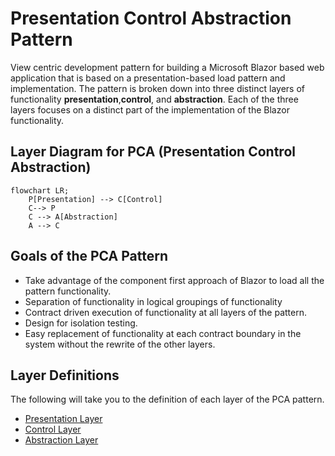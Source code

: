 # Presentation Control Abstraction Pattern
View centric development pattern for building a Microsoft Blazor based web application that is based on a presentation-based load pattern and implementation. The pattern is broken down into three distinct layers of functionality **presentation**,**control**, and **abstraction**.  Each of the three layers focuses on a distinct part of the implementation of the Blazor functionality. 

## Layer Diagram for **PCA (Presentation Control Abstraction)**
```mermaid
flowchart LR;
    P[Presentation] --> C[Control]
    C--> P
    C --> A[Abstraction]
    A --> C
```

## Goals of the PCA Pattern
- Take advantage of the component first approach of Blazor to load all the pattern functionality.
- Separation of functionality in logical groupings of functionality 
- Contract driven execution of functionality at all layers of the pattern.
- Design for isolation testing.
- Easy replacement of functionality at each contract boundary in the system without the rewrite of the other layers.

## Layer Definitions
The following will take you to the definition of each layer of the PCA pattern. 

- [Presentation Layer](/Docs/Presentation-Layer)
- [Control Layer](/Docs/Control-Layer)
- [Abstraction Layer](/Docs/Abstraction-Layer)
